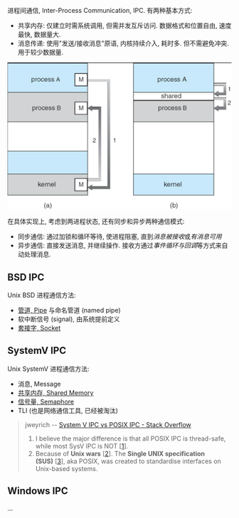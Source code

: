 进程间通信, Inter-Process Communication, IPC. 有两种基本方式:
- 共享内存: 仅建立时需系统调用, 但需并发互斥访问. 数据格式和位置自由, 速度最快, 数据量大.
- 消息传递: 使用"发送/接收消息"原语, 内核持续介入, 耗时多. 但不需避免冲突. 用于较少数据量.

![|400](../../attach/Pasted%20image%2020230619184828.png)

在具体实现上, 考虑到两进程状态, 还有同步和异步两种通信模式:
- 同步通信: 通过加锁和循环等待, 使进程阻塞, 直到*消息被接收*或*有消息可用*
- 异步通信: 直接发送消息, 并继续操作. 接收方通过*事件循环与回调*等方式来自动处理消息.

## BSD IPC

Unix BSD 进程通信方法:
- [管道, Pipe](Pipe.md) 与命名管道 (named pipe)
- 软中断信号 (signal), 由系统提前定义
- [套接字, Socket](Socket.md)

## SystemV IPC

Unix SystemV 进程通信方法:
- 消息, Message
- [共享内存, Shared Memory](Shared%20Memory.md)
- [信号量, Semaphore](Semaphore.md)
- TLI (也是网络通信工具, 已经被淘汰)

> jweyrich -- [System V IPC vs POSIX IPC - Stack Overflow](https://stackoverflow.com/questions/4582968/system-v-ipc-vs-posix-ipc)
> 1. I believe the major difference is that all POSIX IPC is thread-safe, while most SysV IPC is NOT [[1](https://books.google.com.br/books?id=NzuLDQAAQBAJ&lpg=PT973&ots=rHiDCnbfJa&dq=POSIX%20IPC%20thread%20safe&pg=PT973#v=onepage&q=posix%20ipc%20is%20thread%20safe&f=false)].
> 2. Because of **Unix wars** [[2](http://en.wikipedia.org/wiki/Unix_wars)]. The **Single UNIX specification (SUS)** [[3](http://en.wikipedia.org/wiki/Single_UNIX_Specification)], aka POSIX, was created to standardise interfaces on Unix-based systems.

## Windows IPC

...
